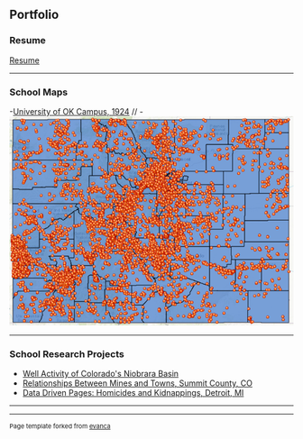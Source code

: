 ## Portfolio

### Resume
[Resume](pdf/Resume.pdf)


---

### School Maps 

-[University of OK Campus, 1924](pdf/Lab_9_Map_2.pdf) //
-[![Mines of Colorado](images/Mines.png)](hhttps://arcg.is/1X5109)

---


### School Research Projects

- [Well Activity of Colorado's Niobrara Basin](pdf/Nio_Basin.pdf)
- [Relationships Between Mines and Towns, Summit County, CO](pdf/Relationships.pdf)
- [Data Driven Pages: Homicides and Kidnappings, Detroit, MI](pdf/Lab_10.pdf)

---




---
<p style="font-size:11px">Page template forked from <a href="https://github.com/evanca/quick-portfolio">evanca</a></p>
<!-- Remove above link if you don't want to attibute -->

